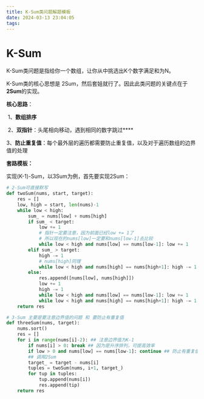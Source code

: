 ```yaml
---
title: K-Sum类问题解题模板
date: 2024-03-13 23:04:05
tags:
---
```


# K-Sum

K-Sum类问题是指给你一个数组，让你从中挑选出K个数字满足和为N。

K-Sum类的核心思想是 2Sum，然后套娃就行了。因此此类问题的关键点在于**2Sum**的实现。

**核心思路**：

​	1、**数组排序**

​	2、**双指针**：头尾相向移动，遇到相同的数字跳过****

​	3、**防止重复值**：每个最外层的遍历都需要防止重复值，以及对于遍历数组的边界值的处理

**套路模板：**

实现(K-1)-Sum，以3Sum为例，首先要实现2Sum：

```python
# 2-Sum可直接默写
def twoSum(nums, start, target):
    res = []
    low, high = start, len(nums)-1
    while low < high:
        sum_ = nums[low] + nums[high]
        if sum_ < target:
            low += 1
            # 指针一定要注意，因为前面已经low += 1了
            # 所以现在的nums[low]一定要和nums[low-1]去比较
            while low < high and nums[low] == nums[low-1]: low += 1 
        elif sum_ > target:
            high -= 1
            # nums[high]同理
            while low < high and nums[high] == nums[high+1]: high -= 1
        else:
            res.append([nums[low], nums[high]])
            low += 1
            high -= 1
            while low < high and nums[low] == nums[low-1]: low += 1
            while low < high and nums[high] == nums[high+1]: high -= 1
    return res

# 3-Sum 主要是要注意边界值的问题 和 要防止有重复值
def threeSum(nums, target):
    nums.sort()
    res = []
    for i in range(nums[i]-2): ## 注意边界值为K-1
        if nums[i] > 0: break ## 因为是升序排列，可提高效率
        if low > 0 and nums[low] == nums[low-1]: continue ## 防止有重复值
        ## 调用2Sum
        target_ = target - nums[i]
        tuples = twoSum(nums, i+1, target_)
        for tup in tuples:
            tup.append(nums[i])
            res.append(tip)
    return res

        
```

